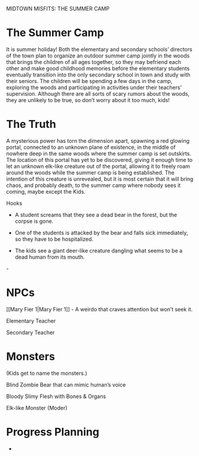 MIDTOWN MISFITS: THE SUMMER CAMP

  

# The Summer Camp

It is summer holiday! Both the elementary and secondary schools’ directors of the town plan to organize an outdoor summer camp jointly in the woods that brings the children of all ages together, so they may befriend each other and make good childhood memories before the elementary students eventually transition into the only secondary school in town and study with their seniors. The children will be spending a few days in the camp, exploring the woods and participating in activities under their teachers’ supervision. Although there are all sorts of scary rumors about the woods, they are unlikely to be true, so don’t worry about it too much, kids!

  

# The Truth

A mysterious power has torn the dimension apart, spawning a red glowing portal, connected to an unknown plane of existence, in the middle of nowhere deep in the same woods where the summer camp is set outskirts. The location of this portal has yet to be discovered, giving it enough time to let an unknown elk-like creature out of the portal, allowing it to freely roam around the woods while the summer camp is being established. The intention of this creature is unrevealed, but it is most certain that it will bring chaos, and probably death, to the summer camp where nobody sees it coming, maybe except the Kids.

  

Hooks

- A student screams that they see a dead bear in the forest, but the corpse is gone.

- One of the students is attacked by the bear and falls sick immediately, so they have to be hospitalized.

- The kids see a giant deer-like creature dangling what seems to be a dead human from its mouth.

- 

  

# NPCs

[[Mary Fier 1|Mary Fier 1]] - A weirdo that craves attention but won’t seek it.

  

Elementary Teacher

  

Secondary Teacher

  

# Monsters

(Kids get to name the monsters.)

Blind Zombie Bear that can mimic human’s voice

  

Bloody Slimy Flesh with Bones & Organs

  

Elk-like Monster (Moder)

  

# Progress Planning

-